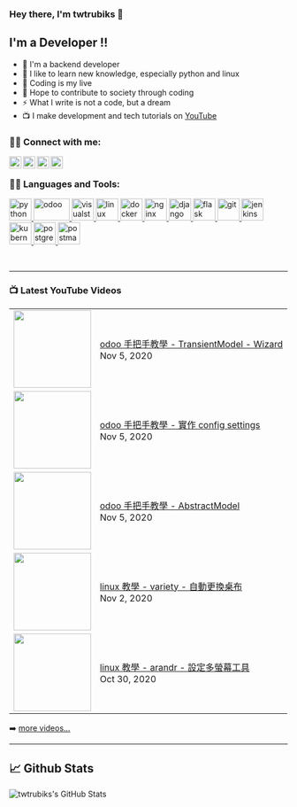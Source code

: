 ### Hey there, I'm twtrubiks 👋

## I'm a Developer !!

- 🔭 I'm a backend developer
- 🌱 I like to learn new knowledge, especially python and linux
- 👯 Coding is my live
- 🥅 Hope to contribute to society through coding
- ⚡  What I write is not a code, but a dream
- 📺 I make development and tech tutorials on [YouTube](https://www.youtube.com/user/blue524326)

### 🙋‍♂️ Connect with me:

[<img align="left" alt="twtrubiks | YouTube" width="22px" src="https://cdn.jsdelivr.net/npm/simple-icons@v3/icons/youtube.svg" />][youtube]
[<img align="left" alt="twtrubiks | Facebook" width="22px" src="https://cdn.jsdelivr.net/npm/simple-icons@v3/icons/facebook.svg" />][facebook]
[<img align="left" alt="twtrubiks | LinkedIn" width="22px" src="https://cdn.jsdelivr.net/npm/simple-icons@v3/icons/linkedin.svg" />][linkedin]
[<img align="left" alt="twtrubiks | Gmail" width="22px" src="https://cdn.jsdelivr.net/npm/simple-icons@v3/icons/gmail.svg" />][gmail]

<br />

### 👨‍💻 Languages and Tools:

<p align="left"> <a href="https://www.python.org" target="_blank"> <img src="https://devicons.github.io/devicon/devicon.git/icons/python/python-original.svg" alt="python" width="40" height="40"/> <a href="https://www.odoo.com/" target="_blank"> <img src="https://upload.wikimedia.org/wikipedia/commons/thumb/5/50/Odoo_logo.svg/320px-Odoo_logo.svg.png" alt="odoo" width="65" height="40"/> </a> <a href="https://code.visualstudio.com/" target="_blank"> <img src="https://upload.wikimedia.org/wikipedia/commons/thumb/9/9a/Visual_Studio_Code_1.35_icon.svg/240px-Visual_Studio_Code_1.35_icon.svg.png" alt="visualstudio" width="40" height="40"/> </a> <a href="https://www.linux.org/" target="_blank"> <img src="https://devicons.github.io/devicon/devicon.git/icons/linux/linux-original.svg" alt="linux" width="40" height="40"/> <a href="https://www.docker.com/" target="_blank"> <img src="https://devicons.github.io/devicon/devicon.git/icons/docker/docker-original-wordmark.svg" alt="docker" width="40" height="40"/> </a> </a> <a href="https://www.nginx.com" target="_blank"> <img src="https://devicons.github.io/devicon/devicon.git/icons/nginx/nginx-original.svg" alt="nginx" width="40" height="40"/> </a> </a> <a href="https://www.djangoproject.com/" target="_blank"> <img src="https://devicons.github.io/devicon/devicon.git/icons/django/django-original.svg" alt="django" width="40" height="40"/> </a> <a href="https://flask.palletsprojects.com/" target="_blank"> <img src="https://www.vectorlogo.zone/logos/pocoo_flask/pocoo_flask-icon.svg" alt="flask" width="40" height="40"/> </a> <a href="https://git-scm.com/" target="_blank"> <img src="https://www.vectorlogo.zone/logos/git-scm/git-scm-icon.svg" alt="git" width="40" height="40"/> </a> <a href="https://www.jenkins.io" target="_blank"> <img src="https://www.vectorlogo.zone/logos/jenkins/jenkins-icon.svg" alt="jenkins" width="40" height="40"/> </a> <a href="https://kubernetes.io" target="_blank"> <img src="https://www.vectorlogo.zone/logos/kubernetes/kubernetes-icon.svg" alt="kubernetes" width="40" height="40"/> </a> <a href="https://www.postgresql.org" target="_blank"> <img src="https://devicons.github.io/devicon/devicon.git/icons/postgresql/postgresql-original-wordmark.svg" alt="postgresql" width="40" height="40"/> </a> <a href="https://postman.com" target="_blank"> <img src="https://www.vectorlogo.zone/logos/getpostman/getpostman-icon.svg" alt="postman" width="40" height="40"/> </a> </p>

<br />

---

### 📺 Latest YouTube Videos

<table>
    <tbody>
<!-- YOUTUBE:START --><tr><td><a href="https://www.youtube.com/watch?v=Gc-wRnAhbKs"><img width="140px" src="https://i.ytimg.com/vi/Gc-wRnAhbKs/mqdefault.jpg"></a></td>
<td><a href="https://www.youtube.com/watch?v=Gc-wRnAhbKs">odoo 手把手教學 - TransientModel - Wizard</a><br/>Nov 5, 2020</td></tr>
<tr><td><a href="https://www.youtube.com/watch?v=5k_TYBNs_uc"><img width="140px" src="https://i.ytimg.com/vi/5k_TYBNs_uc/mqdefault.jpg"></a></td>
<td><a href="https://www.youtube.com/watch?v=5k_TYBNs_uc">odoo 手把手教學 - 實作 config settings</a><br/>Nov 5, 2020</td></tr>
<tr><td><a href="https://www.youtube.com/watch?v=jsMTVe12vRY"><img width="140px" src="https://i.ytimg.com/vi/jsMTVe12vRY/mqdefault.jpg"></a></td>
<td><a href="https://www.youtube.com/watch?v=jsMTVe12vRY">odoo 手把手教學 - AbstractModel</a><br/>Nov 5, 2020</td></tr>
<tr><td><a href="https://www.youtube.com/watch?v=Jc2gZyT1pkU"><img width="140px" src="https://i.ytimg.com/vi/Jc2gZyT1pkU/mqdefault.jpg"></a></td>
<td><a href="https://www.youtube.com/watch?v=Jc2gZyT1pkU">linux 教學 - variety - 自動更換桌布</a><br/>Nov 2, 2020</td></tr>
<tr><td><a href="https://www.youtube.com/watch?v=PVMRLJaTNSY"><img width="140px" src="https://i.ytimg.com/vi/PVMRLJaTNSY/mqdefault.jpg"></a></td>
<td><a href="https://www.youtube.com/watch?v=PVMRLJaTNSY">linux 教學 - arandr - 設定多螢幕工具</a><br/>Oct 30, 2020</td></tr>
<!-- YOUTUBE:END -->
    </tbody>
</table>

➡️ [more videos...](https://www.youtube.com/user/blue524326)

---

## 📈 Github Stats

<p align="left">
  <img align="left" alt="twtrubiks's GitHub Stats" src="https://github-readme-stats.vercel.app/api?username=twtrubiks&show_icons=true&hide_border=true" />
</p>

[youtube]: https://www.youtube.com/user/blue524326
[linkedin]: https://www.linkedin.com/in/twtrubiks-a09330145/
[facebook]: https://www.facebook.com/TWTRubiks
[gmail]: mailto:twtrubiks@gmail.com